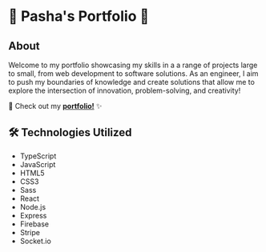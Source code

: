 # 🌟 Pasha's Portfolio 🚀

## About

Welcome to my portfolio showcasing my skills in a a range of projects large to small, from web development to software solutions. As an engineer, I aim to push my boundaries of knowledge and create solutions that allow me to explore the intersection of innovation, problem-solving, and creativity!

🔗 Check out my [**portfolio!**](https://pbrovarnik.github.io/portfolio/) ✨

## 🛠️ Technologies Utilized

- TypeScript
- JavaScript
- HTML5
- CSS3
- Sass
- React
- Node.js
- Express
- Firebase
- Stripe
- Socket.io
